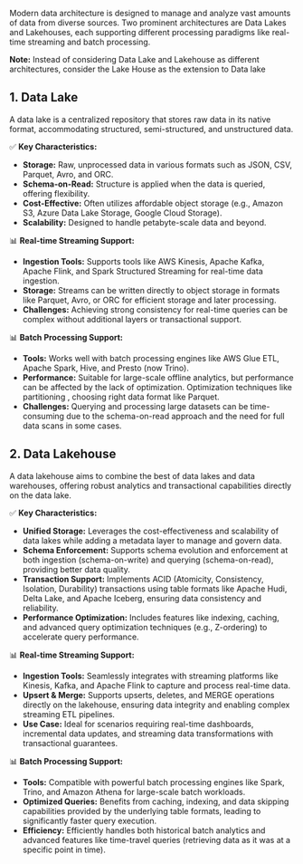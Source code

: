 
Modern data architecture is designed to manage and analyze vast amounts of data from diverse sources. Two prominent architectures are Data Lakes and Lakehouses, each supporting different processing paradigms like real-time streaming and batch processing. 

**Note:** Instead of considering Data Lake and Lakehouse as different architectures, consider the Lake House as the extension to Data lake

## 1. Data Lake

A data lake is a centralized repository that stores raw data in its native format, accommodating structured, semi-structured, and unstructured data.

✅ **Key Characteristics:**

* **Storage:** Raw, unprocessed data in various formats such as JSON, CSV, Parquet, Avro, and ORC.
* **Schema-on-Read:** Structure is applied when the data is queried, offering flexibility.
* **Cost-Effective:** Often utilizes affordable object storage (e.g., Amazon S3, Azure Data Lake Storage, Google Cloud Storage).
* **Scalability:** Designed to handle petabyte-scale data and beyond.

📊 **Real-time Streaming Support:**

* **Ingestion Tools:** Supports tools like AWS Kinesis, Apache Kafka, Apache Flink, and Spark Structured Streaming for real-time data ingestion.
* **Storage:** Streams can be written directly to object storage in formats like Parquet, Avro, or ORC for efficient storage and later processing.
* **Challenges:** Achieving strong consistency for real-time queries can be complex without additional layers or transactional support.

📊 **Batch Processing Support:**

* **Tools:** Works well with batch processing engines like AWS Glue ETL, Apache Spark, Hive,  and Presto (now Trino).
* **Performance:** Suitable for large-scale offline analytics, but performance can be affected by the lack of optimization. Optimization techniques like partitioning , choosing right data format like Parquet.
* **Challenges:** Querying and processing large datasets can be time-consuming due to the schema-on-read approach and the need for full data scans in some cases.

## 2. Data Lakehouse

A data lakehouse aims to combine the best of data lakes and data warehouses, offering robust analytics and transactional capabilities directly on the data lake.

✅ **Key Characteristics:**

* **Unified Storage:** Leverages the cost-effectiveness and scalability of data lakes while adding a metadata layer to manage and govern data.
* **Schema Enforcement:** Supports schema evolution and enforcement at both ingestion (schema-on-write) and querying (schema-on-read), providing better data quality.
* **Transaction Support:** Implements ACID (Atomicity, Consistency, Isolation, Durability) transactions using table formats like Apache Hudi, Delta Lake, and Apache Iceberg, ensuring data consistency and reliability.
* **Performance Optimization:** Includes features like indexing, caching, and advanced query optimization techniques (e.g., Z-ordering) to accelerate query performance.

📊 **Real-time Streaming Support:**

* **Ingestion Tools:** Seamlessly integrates with streaming platforms like Kinesis, Kafka, and Apache Flink to capture and process real-time data.
* **Upsert & Merge:** Supports upserts, deletes, and MERGE operations directly on the lakehouse, ensuring data integrity and enabling complex streaming ETL pipelines.
* **Use Case:** Ideal for scenarios requiring real-time dashboards, incremental data updates, and streaming data transformations with transactional guarantees.

📊 **Batch Processing Support:**

* **Tools:** Compatible with powerful batch processing engines like Spark, Trino, and Amazon Athena for large-scale batch workloads.
* **Optimized Queries:** Benefits from caching, indexing, and data skipping capabilities provided by the underlying table formats, leading to significantly faster query execution.
* **Efficiency:** Efficiently handles both historical batch analytics and advanced features like time-travel queries (retrieving data as it was at a specific point in time).



